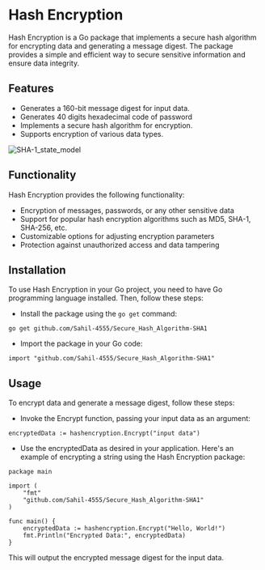 # Hash Encryption

Hash Encryption is a Go package that implements a secure hash algorithm for encrypting data and generating a message digest. The package provides a simple and efficient way to secure sensitive information and ensure data integrity.

## Features

- Generates a 160-bit message digest for input data.
- Generates 40 digits hexadecimal code of password
- Implements a secure hash algorithm for encryption.
- Supports encryption of various data types.

![SHA-1_state_model](https://user-images.githubusercontent.com/62175306/94359128-d14be700-00c2-11eb-9e9d-8dc78d1fb41a.png)

## Functionality
Hash Encryption provides the following functionality:

 - Encryption of messages, passwords, or any other sensitive data
 - Support for popular hash encryption algorithms such as MD5, SHA-1, SHA-256, etc.
 - Customizable options for adjusting encryption parameters
 - Protection against unauthorized access and data tampering

## Installation

To use Hash Encryption in your Go project, you need to have Go programming language installed. Then, follow these steps:

 - Install the package using the `go get` command:
```
go get github.com/Sahil-4555/Secure_Hash_Algorithm-SHA1
```
 - Import the package in your Go code:
```
import "github.com/Sahil-4555/Secure_Hash_Algorithm-SHA1"
```
## Usage
To encrypt data and generate a message digest, follow these steps:

 - Invoke the Encrypt function, passing your input data as an argument:
```
encryptedData := hashencryption.Encrypt("input data")
```
 - Use the encryptedData as desired in your application.
Here's an example of encrypting a string using the Hash Encryption package:
```
package main

import (
	"fmt"
	"github.com/Sahil-4555/Secure_Hash_Algorithm-SHA1"
)

func main() {
	encryptedData := hashencryption.Encrypt("Hello, World!")
	fmt.Println("Encrypted Data:", encryptedData)
}
```
This will output the encrypted message digest for the input data.
